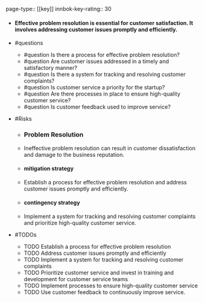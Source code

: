 page-type:: [[key]]
innbok-key-rating:: 30
- #### Effective problem resolution is essential for customer satisfaction. It involves addressing customer issues promptly and efficiently.
- #questions
  - #question Is there a process for effective problem resolution?
  - #question Are customer issues addressed in a timely and satisfactory manner?
  - #question Is there a system for tracking and resolving customer complaints?
  - #question Is customer service a priority for the startup?
  - #question Are there processes in place to ensure high-quality customer service?
  - #question Is customer feedback used to improve service?
- #Risks

  - ### Problem Resolution
  - Ineffective problem resolution can result in customer dissatisfaction and damage to the business reputation.
  - #### mitigation strategy
  - Establish a process for effective problem resolution and address customer issues promptly and efficiently.
  - #### contingency strategy
  - Implement a system for tracking and resolving customer complaints and prioritize high-quality customer service.
- #TODOs
  - TODO Establish a process for effective problem resolution
  - TODO  Address customer issues promptly and efficiently
  - TODO  Implement a system for tracking and resolving customer complaints
  - TODO Prioritize customer service and invest in training and development for customer service teams
  - TODO  Implement processes to ensure high-quality customer service
  - TODO  Use customer feedback to continuously improve service.



